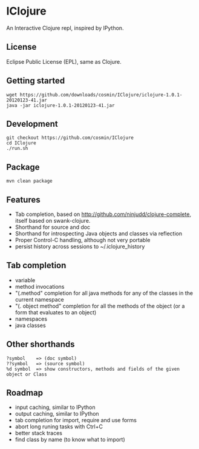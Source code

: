 # IClojure

An Interactive Clojure repl, inspired by IPython.

## License

Eclipse Public License (EPL), same as Clojure.

## Getting started

    wget https://github.com/downloads/cosmin/IClojure/iclojure-1.0.1-20120123-41.jar
    java -jar iclojure-1.0.1-20120123-41.jar

## Development

    git checkout https://github.com/cosmin/IClojure
    cd IClojure
    ./run.sh

## Package

    mvn clean package

## Features

- Tab completion, based on http://github.com/ninjudd/clojure-complete, itself based on swank-clojure.
- Shorthand for source and doc
- Shorthand for introspecting Java objects and classes via reflection
- Proper Control-C handling, although not very portable
- persist history across sessions to ~/.iclojure_history

## Tab completion

- variable
- method invocations
- "(.method" completion for all java methods for any of the classes in the current namespace
- "(. object method" completion for all the methods of the object (or a form that evaluates to an object)
- namespaces
- java classes

## Other shorthands

    ?symbol    => (doc symbol)
    ??symbol   => (source symbol)
    %d symbol  => show constructors, methods and fields of the given object or Class

## Roadmap

- input caching, similar to IPython
- output caching, similar to IPython
- tab completion for import, require and use forms
- abort long runing tasks with Ctrl+C
- better stack traces
- find class by name (to know what to import)

